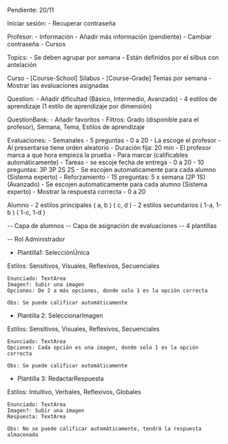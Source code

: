 Pendiente: 20/11

Iniciar sesión:
	- Recuperar contraseña

Profesor:
	- Información
		- Añadir más información (pendiente)
		- Cambiar contraseña
	- Cursos

Topics:
	- Se deben agrupar por semana
	- Están definidos por el silbus con antelación

Curso
	- [Course-School] Silabus 
	- [Course-Grade] Temas por semana
	- Mostrar las evaluaciones asignadas

Question:
	- Añadir dificultad (Básico, Intermedio, Avanzado)
	- 4 estilos de aprendizaje (1 estilo de aprendizaje por dimensión)

QuestionBank:
	- Añadir favoritos
	- Filtros: Grado (disponible para el profesor), Semana, Tema, Estilos de aprendizaje

Evaluaciones:
	- Semanales
		- 5 preguntas
		- 0 a 20
		- La escoge el profesor
		- Al presentarse tiene orden aleatorio
		- Duración fija: 20 min
		- El profesor marca a que hora empieza la prueba
		- Para marcar (calificables automáticamente)
	- Tareas
		- se escoje fecha de entrega
		- 0 a 20
		- 10 preguntas: 3P 3P 2S 2S
		- Se escojen automaticamente para cada alumno (Sistema experto)
	- Reforzamiento
		- 15 preguntas: 5 x semana (2P 1S) (Avanzado)
			- Se escojen automaticamente para cada alumno (Sistema experto)
		- Mostrar la respuesta correcta
		- 0 a 20

Alumno
	- 2 estilos principales ( 	a, b 	) (   c, d    )
	- 2 estilos secundarios ( 1-a, 1-b 	) ( 1-c, 1-d  )

-- Capa de alumnos
-- Capa de asignación de evaluaciones
-- 4 plantillas

-- Rol Administrador

- Plantilla1: SelecciónÚnica

Estilos: Sensitivos, Visuales, Reflexivos, Secuenciales

	Enunciado: TextArea
	Imagen?: Subir una imagen
	Opciones: De 2 a más opciones, donde solo 1 es la opción correcta

	Obs: Se puede calificar automáticamente


- Plantilla 2: SeleccionarImagen

Estilos: Sensitivos, Visuales, Reflexivos, Secuenciales

	Enunciado: TextArea
	Opciones: Cada opción es una imagen, donde solo 1 es la opción correcta

	Obs: Se puede calificar automáticamente

- Plantilla 3: RedactarRespuesta

Estilos: Intuitivo, Verbales, Reflexivos, Globales
	
	Enunciado: TextArea
	Imagen?: Subir una imagen
	Respuesta: TextArea

	Obs: No se puede calificar automáticamente, tendrá la respuesta almacenada

